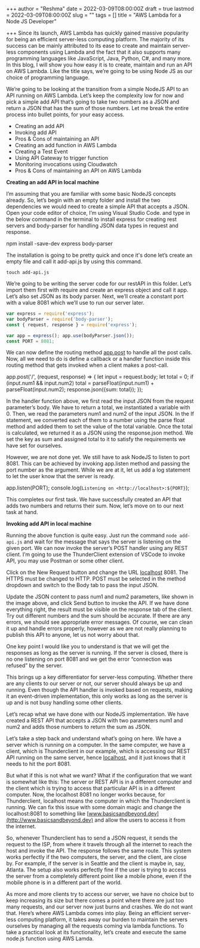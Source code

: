 +++
author = "Reshma"
date = 2022-03-09T08:00:00Z
draft = true
lastmod = 2022-03-09T08:00:00Z
slug = ""
tags = []
title = "AWS Lambda for a Node JS Developer"

+++
Since its launch, AWS Lambda has quickly gained massive popularity for being an efficient server-less computing platform. The majority of its success can be mainly attributed to its ease to create and maintain server-less components using Lambda and the fact that it also supports many programming languages like JavaScript, Java, Python, C#, and many more. In this blog, I will show you how easy it is to create, maintain and run an API on AWS Lambda. Like the title says, we’re going to be using Node JS as our choice of programming language.

We’re going to be looking at the transition from a simple NodeJS API to an API running on AWS Lambda. Let’s keep the complexity low for now and pick a simple add API that’s going to take two numbers as a JSON and return a JSON that has the sum of those numbers. Let me break the entire process into bullet points, for your easy access.

* Creating an add API
* Invoking add API
* Pros & Cons of maintaining an API
* Creating an add function in AWS Lambda
* Creating a Test Event
* Using API Gateway to trigger function
* Monitoring invocations using Cloudwatch
* Pros & Cons of maintaining an API on AWS Lambda

**Creating an add API in local machine**

I’m assuming that you are familiar with some basic NodeJS concepts already. So, let’s begin with an empty folder and install the two dependencies we would need to create a simple API that accepts a JSON. Open your code editor of choice, I’m using Visual Studio Code. and type in the below command in the terminal to install express for creating rest servers and body-parser for handling JSON data types in request and response.

npm install -save-dev express body-parser

The installation is going to be pretty quick and once it's done let’s create an empty file and call it add-api.js by using this command.

    touch add-api.js

We’re going to be writing the server code for our restAPI in this folder. Let’s import them first with require and create an express object and call it app. Let’s also set JSON as its body parser. Next, we’ll create a constant port with a value 8081 which we’ll use to run our server later.

```js
var express = require('express'); 
var bodyParser = require('body-parser'); 
const { request, response } = require('express');

var app = express(); app.use(bodyParser.json());
const PORT = 8081;
```

We can now define the routing method [app.post](http://app.post) to handle all the post calls. Now, all we need to do is define a callback or a handler function inside this routing method that gets invoked when a client makes a post-call.

app.post('/', (request, response) => { let input = request.body; let total = 0; if (input.num1 && input.num2) total = parseFloat(input.num1) + parseFloat(input.num2); response.json({sum: total}); });

In the handler function above, we first read the input JSON from the request parameter’s body. We have to return a total, we instantiated a variable with 0. Then, we read the parameters num1 and num2 of the input JSON. In the If statement, we converted each of them to a number using the parse float method and added them to set the value of the total variable. Once the total is calculated, we returned it as a JSON using the response.json method. We set the key as sum and assigned total to it to satisfy the requirements we have set for ourselves.

However, we are not done yet. We still have to ask NodeJS to listen to port 8081. This can be achieved by invoking app.listen method and passing the port number as the argument. While we are at it, let us add a log statement to let the user know that the server is ready.

app.listen(PORT); console.log(`Listening on <http://localhost>:${PORT}`);

This completes our first task. We have successfully created an API that adds two numbers and returns their sum. Now, let’s move on to our next task at hand.

**Invoking add API in local machine**

Running the above function is quite easy. Just run the command `node add-api.js` and wait for the message that says the server is listening on the given port. We can now invoke the server’s POST handler using any REST client. I’m going to use the ThunderClient extension of VSCode to invoke API, you may use Postman or some other client.

Click on the New Request button and change the URL [localhost](http://localhost) 8081. The HTTPS must be changed to HTTP. POST must be selected in the method dropdown and switch to the Body tab to pass the input JSON.

Update the JSON content to pass num1 and num2 parameters, like shown in the image above, and click Send button to invoke the API. If we have done everything right, the result must be visible on the response tab of the client. Try out different numbers and the sum should be accurate. If there are any errors, we should see appropriate error messages. Of course, we can clean it up and handle errors properly, however as we are not really planning to publish this API to anyone, let us not worry about that.

One key point I would like you to understand is that we will get the responses as long as the server is running. If the server is closed, there is no one listening on port 8081 and we get the error “connection was refused” by the server.

This brings up a key differentiator for server-less computing. Whether there are any clients to our server or not, our server should always be up and running. Even though the API handler is invoked based on requests, making it an event-driven implementation, this only works as long as the server is up and is not busy handling some other clients.

Let’s recap what we have done with our NodeJS implementation. We have created a REST API that accepts a JSON with two parameters num1 and num2 and adds those numbers to return the sum as JSON.

Let’s take a step back and understand what’s going on here. We have a server which is running on a computer. In the same computer, we have a client, which is Thunderclient in our example, which is accessing our REST API running on the same server, hence [localhost](http://localhost), and it just knows that it needs to hit the port 8081.

But what if this is not what we want? What if the configuration that we want is somewhat like this: The server or REST API is in a different computer and the client which is trying to access that particular API is in a different computer. Now, the localhost 8081 no longer works because, for Thunderclient, localhost means the computer in which the Thunderclient is running. We can fix this issue with some domain magic and change the localhost:8081 to something like [www.basicsandbeyond.dev](http://www.basicsandbeyond.dev) and allow the users to access it from the internet.

So, whenever Thunderclient has to send a JSON request, it sends the request to the ISP, from where it travels through all the internet to reach the host and invoke the API. The response follows the same route. This system works perfectly if the two computers, the server, and the client, are close by. For example, if the server is in Seattle and the client is maybe in, say, Atlanta. The setup also works perfectly fine if the user is trying to access the server from a completely different point like a mobile phone, even if the mobile phone is in a different part of the world.

As more and more clients try to access our server, we have no choice but to keep increasing its size but there comes a point where there are just too many requests, and our server now just burns and crashes. We do not want that. Here’s where AWS Lambda comes into play. Being an efficient server-less computing platform, it takes away our burden to maintain the servers ourselves by managing all the requests coming via lambda functions. To take a practical look at its functionality, let’s create and execute the same node.js function using AWS Lamda.